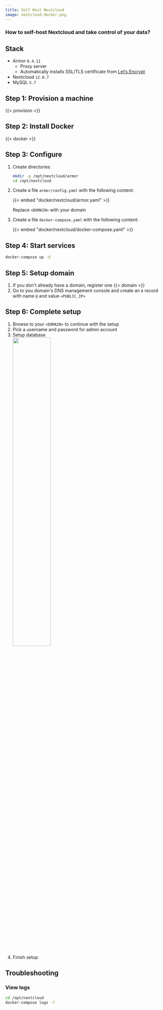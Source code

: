 ```yaml
---
title: Self Host Nextcloud 
image: nextcloud-docker.png
---
```


### How to self-host Nextcloud and take control of your data?

## Stack

- Armor `0.4.11`
  - Proxy server
  - Automatically installs SSL/TLS certificate from [Let’s Encrypt](https://letsencrypt.org)
- Nextcloud `12.0.7`
- MySQL `5.7`

## Step 1: Provision a machine

{{< provision >}}

## Step 2: Install Docker

{{< docker >}}

## Step 3: Configure

1. Create directories

    ```sh
    mkdir -p /opt/nextcloud/armor
    cd /opt/nextcloud
    ```

2. Create a file `armor/config.yaml` with the following content:

    {{< embed "docker/nextcloud/armor.yaml" >}}

    Replace `<DOMAIN>` with your domain

3. Create a file `docker-compose.yaml` with the following content:

    {{< embed "docker/nextcloud/docker-compose.yaml" >}}

## Step 4: Start services

```sh
docker-compose up -d
```

## Step 5: Setup domain

1. If you don't already have a domain, register one {{< domain >}}
2. Go to you domain's DNS management console and create an `A` record with name `@` and value `<PUBLIC_IP>`

## Step 6: Complete setup

1. Browse to your `<DOMAIN>` to continue with the setup
2. Pick a username and password for admin account
3. Setup database<br>
    <img src="/images/nextcloud-setup.png" width="50%">
4. Finish setup


## Troubleshooting

### View logs

```sh
cd /opt/nextcloud
docker-compose logs -f
```
